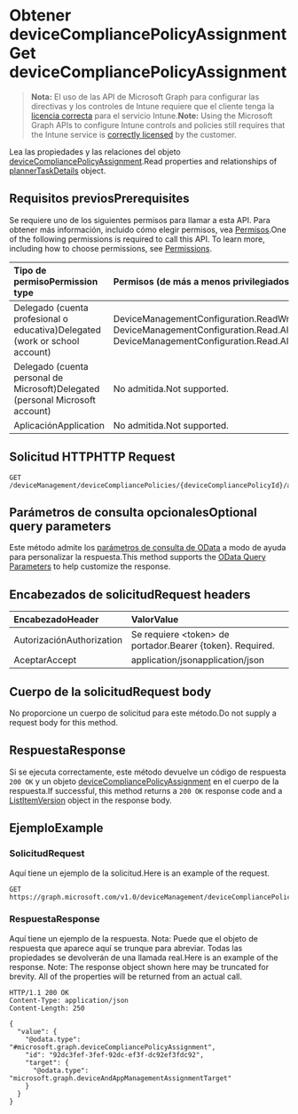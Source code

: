 # <a name="get-devicecompliancepolicyassignment"></a><span data-ttu-id="67f41-101">Obtener deviceCompliancePolicyAssignment</span><span class="sxs-lookup"><span data-stu-id="67f41-101">Get deviceCompliancePolicyAssignment</span></span>

> <span data-ttu-id="67f41-102">**Nota:** El uso de las API de Microsoft Graph para configurar las directivas y los controles de Intune requiere que el cliente tenga la [licencia correcta](https://go.microsoft.com/fwlink/?linkid=839381) para el servicio Intune.</span><span class="sxs-lookup"><span data-stu-id="67f41-102">**Note:** Using the Microsoft Graph APIs to configure Intune controls and policies still requires that the Intune service is [correctly licensed](https://go.microsoft.com/fwlink/?linkid=839381) by the customer.</span></span>

<span data-ttu-id="67f41-103">Lea las propiedades y las relaciones del objeto [deviceCompliancePolicyAssignment](../resources/intune_deviceconfig_devicecompliancepolicyassignment.md).</span><span class="sxs-lookup"><span data-stu-id="67f41-103">Read properties and relationships of [plannerTaskDetails](../resources/intune_deviceconfig_devicecompliancepolicyassignment.md) object.</span></span>
## <a name="prerequisites"></a><span data-ttu-id="67f41-104">Requisitos previos</span><span class="sxs-lookup"><span data-stu-id="67f41-104">Prerequisites</span></span>
<span data-ttu-id="67f41-p101">Se requiere uno de los siguientes permisos para llamar a esta API. Para obtener más información, incluido cómo elegir permisos, vea [Permisos](../../../concepts/permissions_reference.md).</span><span class="sxs-lookup"><span data-stu-id="67f41-p101">One of the following permissions is required to call this API. To learn more, including how to choose permissions, see [Permissions](../../../concepts/permissions_reference.md).</span></span>

|<span data-ttu-id="67f41-107">Tipo de permiso</span><span class="sxs-lookup"><span data-stu-id="67f41-107">Permission type</span></span>|<span data-ttu-id="67f41-108">Permisos (de más a menos privilegiados)</span><span class="sxs-lookup"><span data-stu-id="67f41-108">Permissions (from least to most privileged)</span></span>|
|:---|:---|
|<span data-ttu-id="67f41-109">Delegado (cuenta profesional o educativa)</span><span class="sxs-lookup"><span data-stu-id="67f41-109">Delegated (work or school account)</span></span>|<span data-ttu-id="67f41-110">DeviceManagementConfiguration.ReadWrite.All, DeviceManagementConfiguration.Read.All</span><span class="sxs-lookup"><span data-stu-id="67f41-110">DeviceManagementConfiguration.ReadWrite.All, DeviceManagementConfiguration.Read.All</span></span>|
|<span data-ttu-id="67f41-111">Delegado (cuenta personal de Microsoft)</span><span class="sxs-lookup"><span data-stu-id="67f41-111">Delegated (personal Microsoft account)</span></span>|<span data-ttu-id="67f41-112">No admitida.</span><span class="sxs-lookup"><span data-stu-id="67f41-112">Not supported.</span></span>|
|<span data-ttu-id="67f41-113">Aplicación</span><span class="sxs-lookup"><span data-stu-id="67f41-113">Application</span></span>|<span data-ttu-id="67f41-114">No admitida.</span><span class="sxs-lookup"><span data-stu-id="67f41-114">Not supported.</span></span>|

## <a name="http-request"></a><span data-ttu-id="67f41-115">Solicitud HTTP</span><span class="sxs-lookup"><span data-stu-id="67f41-115">HTTP Request</span></span>
<!-- {
  "blockType": "ignored"
}
-->
``` http
GET /deviceManagement/deviceCompliancePolicies/{deviceCompliancePolicyId}/assignments/{deviceCompliancePolicyAssignmentId}
```

## <a name="optional-query-parameters"></a><span data-ttu-id="67f41-116">Parámetros de consulta opcionales</span><span class="sxs-lookup"><span data-stu-id="67f41-116">Optional query parameters</span></span>
<span data-ttu-id="67f41-117">Este método admite los [parámetros de consulta de OData](https://developer.microsoft.com/es-ES/graph/docs/overview/query_parameters) a modo de ayuda para personalizar la respuesta.</span><span class="sxs-lookup"><span data-stu-id="67f41-117">This method supports the [OData Query Parameters](https://developer.microsoft.com/es-ES/graph/docs/overview/query_parameters) to help customize the response.</span></span>
## <a name="request-headers"></a><span data-ttu-id="67f41-118">Encabezados de solicitud</span><span class="sxs-lookup"><span data-stu-id="67f41-118">Request headers</span></span>
|<span data-ttu-id="67f41-119">Encabezado</span><span class="sxs-lookup"><span data-stu-id="67f41-119">Header</span></span>|<span data-ttu-id="67f41-120">Valor</span><span class="sxs-lookup"><span data-stu-id="67f41-120">Value</span></span>|
|:---|:---|
|<span data-ttu-id="67f41-121">Autorización</span><span class="sxs-lookup"><span data-stu-id="67f41-121">Authorization</span></span>|<span data-ttu-id="67f41-122">Se requiere &lt;token&gt; de portador.</span><span class="sxs-lookup"><span data-stu-id="67f41-122">Bearer {token}. Required.</span></span>|
|<span data-ttu-id="67f41-123">Aceptar</span><span class="sxs-lookup"><span data-stu-id="67f41-123">Accept</span></span>|<span data-ttu-id="67f41-124">application/json</span><span class="sxs-lookup"><span data-stu-id="67f41-124">application/json</span></span>|

## <a name="request-body"></a><span data-ttu-id="67f41-125">Cuerpo de la solicitud</span><span class="sxs-lookup"><span data-stu-id="67f41-125">Request body</span></span>
<span data-ttu-id="67f41-126">No proporcione un cuerpo de solicitud para este método.</span><span class="sxs-lookup"><span data-stu-id="67f41-126">Do not supply a request body for this method.</span></span>

## <a name="response"></a><span data-ttu-id="67f41-127">Respuesta</span><span class="sxs-lookup"><span data-stu-id="67f41-127">Response</span></span>
<span data-ttu-id="67f41-128">Si se ejecuta correctamente, este método devuelve un código de respuesta `200 OK` y un objeto [deviceCompliancePolicyAssignment](../resources/intune_deviceconfig_devicecompliancepolicyassignment.md) en el cuerpo de la respuesta.</span><span class="sxs-lookup"><span data-stu-id="67f41-128">If successful, this method returns a `200 OK` response code and a [ListItemVersion](../resources/intune_deviceconfig_devicecompliancepolicyassignment.md) object in the response body.</span></span>

## <a name="example"></a><span data-ttu-id="67f41-129">Ejemplo</span><span class="sxs-lookup"><span data-stu-id="67f41-129">Example</span></span>
### <a name="request"></a><span data-ttu-id="67f41-130">Solicitud</span><span class="sxs-lookup"><span data-stu-id="67f41-130">Request</span></span>
<span data-ttu-id="67f41-131">Aquí tiene un ejemplo de la solicitud.</span><span class="sxs-lookup"><span data-stu-id="67f41-131">Here is an example of the request.</span></span>
``` http
GET https://graph.microsoft.com/v1.0/deviceManagement/deviceCompliancePolicies/{deviceCompliancePolicyId}/assignments/{deviceCompliancePolicyAssignmentId}
```

### <a name="response"></a><span data-ttu-id="67f41-132">Respuesta</span><span class="sxs-lookup"><span data-stu-id="67f41-132">Response</span></span>
<span data-ttu-id="67f41-p102">Aquí tiene un ejemplo de la respuesta. Nota: Puede que el objeto de respuesta que aparece aquí se trunque para abreviar. Todas las propiedades se devolverán de una llamada real.</span><span class="sxs-lookup"><span data-stu-id="67f41-p102">Here is an example of the response. Note: The response object shown here may be truncated for brevity. All of the properties will be returned from an actual call.</span></span>
``` http
HTTP/1.1 200 OK
Content-Type: application/json
Content-Length: 250

{
  "value": {
    "@odata.type": "#microsoft.graph.deviceCompliancePolicyAssignment",
    "id": "92dc3fef-3fef-92dc-ef3f-dc92ef3fdc92",
    "target": {
      "@odata.type": "microsoft.graph.deviceAndAppManagementAssignmentTarget"
    }
  }
}
```



